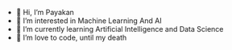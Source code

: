 - 👋 Hi, I’m Payakan
- 👀 I’m interested in Machine Learning And AI
- 🌱 I’m currently learning Artificial Intelligence and Data Science
- 💞️ I’m love to code, until my death

<!---
MohansGopi/MohansGopi is a ✨ special ✨ repository because its `README.md` (this file) appears on your GitHub profile.
You can click the Preview link to take a look at your changes.
--->
